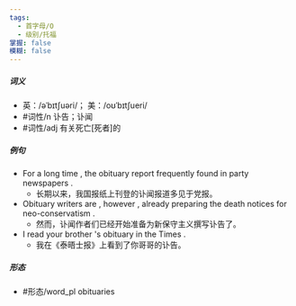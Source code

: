 ```yaml
---
tags:
  - 首字母/O
  - 级别/托福
掌握: false
模糊: false
---
```

##### 词义
- 英：/əˈbɪtʃuəri/； 美：/oʊˈbɪtʃueri/
- #词性/n  讣告；讣闻
- #词性/adj  有关死亡[死者]的
##### 例句
- For a long time , the obituary report frequently found in party newspapers .
	- 长期以来，我国报纸上刊登的讣闻报道多见于党报。
- Obituary writers are , however , already preparing the death notices for neo-conservatism .
	- 然而，讣闻作者们已经开始准备为新保守主义撰写讣告了。
- I read your brother 's obituary in the Times .
	- 我在《泰晤士报》上看到了你哥哥的讣告。
##### 形态
- #形态/word_pl obituaries
